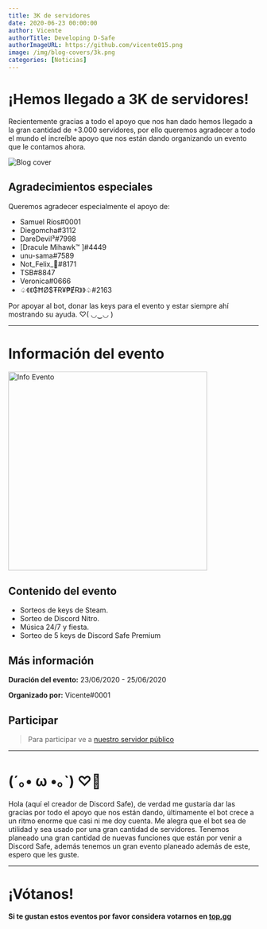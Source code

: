 ```yaml
---
title: 3K de servidores
date: 2020-06-23 00:00:00
author: Vicente
authorTitle: Developing D-Safe
authorImageURL: https://github.com/vicente015.png
image: /img/blog-covers/3k.png
categories: [Noticias]
---
```

# ¡Hemos llegado a 3K de servidores!
Recientemente gracias a todo el apoyo que nos han dado hemos llegado a la gran cantidad de +3.000 servidores, por ello queremos agradecer a todo el mundo el increíble apoyo que nos están dando organizando un evento que le contamos ahora.

![Blog cover](/img/blog-covers/3k.png)
<!--truncate-->

## Agradecimientos especiales
Queremos agradecer especialmente el apoyo de:

* Samuel Ríos#0001
* Diegomcha#3112
* DareDevil³#7998
* [Dracule Mihawk™ ]#4449
* unu-sama#7589
* Not_Felix_🍪#8171
* TSB#8847
* Veronica#0666
* ♤《《₲ĦØ$₮Ɍ¥₱ɆɌ》》♤#2163

Por apoyar al bot, donar las keys para el evento y estar siempre ahí mostrando su ayuda. ♡( ◡‿◡ )

* * *

# Información del evento
<img src="https://i.imgur.com/1WcJcIP.gif" alt="Info Evento" width="400" height="400"></img>

## Contenido del evento
* Sorteos de keys de Steam.
* Sorteo de Discord Nitro.
* Música 24/7 y fiesta.
* Sorteo de 5 keys de Discord Safe Premium

## Más información
**Duración del evento:** 23/06/2020 - 25/06/2020

**Organizado por:** Vicente#0001

## Participar
> Para participar ve a [nuestro servidor público](https://discordsafe.com/discord)

* * *

# (´｡• ω •｡`) ♡💖
Hola (aquí el creador de Discord Safe), de verdad me gustaría dar las gracias por todo el apoyo que nos están dando, últimamente el bot crece a un ritmo enorme que casi ni me doy cuenta. Me alegra que el bot sea de utilidad y sea usado por una gran cantidad de servidores. Tenemos planeado una gran cantidad de nuevas funciones que están por venir a Discord Safe, además tenemos un gran evento planeado además de este, espero que les guste.

* * *

# ¡Vótanos!
**Si te gustan estos eventos por favor considera votarnos en [top.gg](https://top.gg/bot/461171501715161108/vote)**